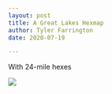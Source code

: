 ```yaml
---
layout: post
title: A Great Lakes Hexmap
author: Tyler Farrington
date: 2020-07-19

---
```


With 24-mile hexes

![](/_greatlakes.png)